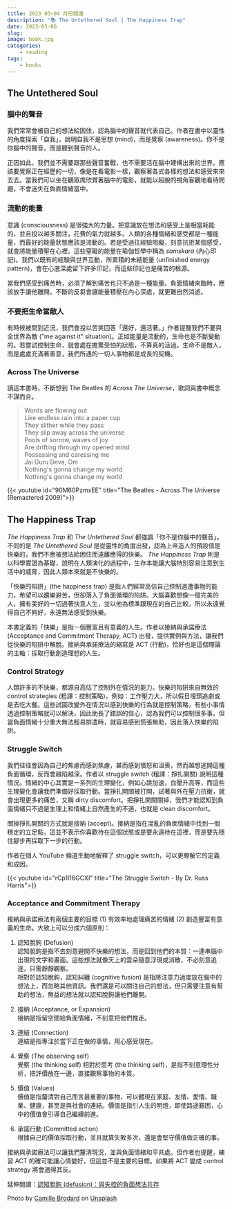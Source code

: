 ```yaml
---
title: 2023 03~04 月份閱讀
description: "📚 The Untethered Soul | The Happiness Trap"
date: 2023-05-06
slug: 
image: book.jpg
categories:
    - reading
tags:
    - books
---
```


## The Untethered Soul

### 腦中的聲音

我們常常會被自己的想法給困住，認為腦中的聲音就代表自己。作者在書中以靈性的角度探索「自我」，說明自我不是思想 (mind)，而是覺察 (awareness)。你不是你腦中的聲音，而是聽到聲音的人。

正因如此，我們並不需要跟那些聲音奮戰，也不需要活在腦中建構出來的世界。應該要覺察正在經歷的一切，像是在看電影一樣，觀察著各式各樣的想法和感受來來去去。當我們可以坐在觀眾席欣賞著腦中的電影，就能以超脫的視角客觀地看待問題，不會迷失在負面情緒當中。

### 流動的能量

意識 (consciousness) 是很強大的力量。把意識放在想法和感受上是相當耗能的，並且投以越多關注，花費的氣力就越多。人類的各種情緒和感受都是一種能量，而最好的能量狀態應該是流動的。若是受過往經驗阻礙，刻意抗拒某個感受，就會將能量積壓在心裡。這些窒礙的能量在瑜伽哲學中稱為 *samskara* (內心印記)。我們以既有的經驗與世界互動，所累積的未結能量 (unfinished energy pattern)，會在心底深處留下許多印記，而這些印記也是痛苦的根源。

當我們感受到痛苦時，必須了解到痛苦也只不過是一種能量。負面情緒來臨時，應該放手讓他離開。不斷的反芻會讓能量積壓在內心深處，就更難自然消逝。

### 不要把生命當敵人

有時候被問到近況，我們會投以苦笑回答「還好，還活著。」作者提醒我們不要與全世界為敵 ("me against it" situation)。正如能量是流動的，生命也是不斷變動的。若嘗試控制生命，就會處在擔驚受怕的狀態，不算真的活過。生命不是敵人，而是處處充滿著善意，我們所遇的一切人事物都是成長的契機。

### Across The Universe

讀這本書時，不斷想到 The Beatles 的 *Across The Universe*，歌詞與書中概念不謀而合。

> Words are flowing out  
Like endless rain into a paper cup  
They slither while they pass  
They slip away across the universe    
Pools of sorrow, waves of joy  
Are drifting through my opened mind  
Possessing and caressing me  
Jai Guru Deva, Om  
Nothing's gonna change my world  
Nothing's gonna change my world

{{< youtube id="90M60PzmxEE" title="The Beatles - Across The Universe (Remastered 2009)">}}

## The Happiness Trap

*The Happiness Trap* 和 *The Untethered Soul* 都強調「你不是你腦中的聲音」。不同的是 *The Untethered Soul* 是從靈性的角度出發，認為上帝造人的預設值是快樂的，我們不應被想法給困住而遠離應得的快樂。 *The Happiness Trap* 則是以科學實證為基礎，說明在人類演化的過程中，生存本能讓大腦特別容易注意到生活中的威脅，因此人類本來就是不快樂的。

「快樂的陷阱」(the happiness trap) 是指人們經常高估自己控制週遭事物的能力，希望可以趨樂避苦，但卻落入了負面循環的陷阱。大腦喜歡想像一個完美的人，擁有美好的一切過著快意人生，並以他為標準跟現在的自己比較，所以永遠覺得自己不夠好，永遠無法感受到快樂。

本書定義的「快樂」是指一個豐富且有意義的人生。作者以接納與承諾療法 (Acceptance and Commitment Therapy, ACT) 出發，提供實例與方法，讓我們從快樂的陷阱中解脫。接納與承諾療法的縮寫是 ACT (行動)，恰好也是這個理論的主軸：採取行動創造理想的人生。

### Control Strategy

人類許多的不快樂，都源自高估了控制外在情況的能力。快樂的陷阱來自無效的 control strategies (粗譯：控制策略)，例如：工作壓力大，所以假日埋頭追劇或是去吃大餐。這些試圖改變外在情況以感到快樂的行為就是控制策略，有些小事情透過控制策略就可以解決，因此助長了錯誤的信心，認為我們可以控制很多事。但當負面情緒十分重大無法輕易排遣時，就容易感到慌張無助，因此落入快樂的陷阱。

### Struggle Switch

我們往往會因為自己的焦慮而感到焦慮，甚而感到憤怒和沮喪，然而越想逃開這種負面循環，反而會越陷越深。作者以 struggle switch  (粗譯：掙扎開關) 說明這種情況。情緒的中心其實是一系列的生理變化，例如心跳加速，血壓升高等，而這些生理變化會讓我們準備好採取行動。當掙扎開關被打開，試著與外在壓力抗衡，就會出現更多的痛苦，又稱 dirty discomfort。把掙扎開關關掉，我們才能認知到負面情緒只不過是生理上和情緒上自然產生的不適，也就是 clean discomfort。

關掉掙扎開關的方式就是接納 (accept)。接納是指在混亂的負面情緒中找到一個穩定的立足點，這並不表示你喜歡待在這個狀態或是要永遠待在這裡，而是要先穩住腳步再採取下一步的行動。

作者在個人 YouTube 頻道生動地解釋了 struggle switch，可以更瞭解它的定義和成因。

{{< youtube id="rCp1l16GCXI" title="The Struggle Switch - By Dr. Russ Harris">}}

### Acceptance and Commitment Therapy 

接納與承諾療法有兩個主要的目標 (1) 有效率地處理痛苦的情緒 (2) 創造豐富有意義的生命。大致上可以分成六個原則：
 
1. 認知脫鉤 (Defusion)  
認知脫鉤是指不去刻意避開不快樂的想法，而是回到他們的本質：一連串腦中出現的文字和畫面。這些想法就像天上的雲朵隨意浮現或消散，不必刻意追逐，只需靜靜觀察。  
相對於認知脫鉤，認知糾纏 (cognitive fusion) 是指將注意力過度放在腦中的想法上，而忽略其他資訊。我們還是可以關注自己的想法，但只需要注意有幫助的想法，無益的想法就以認知脫鉤讓他們離開。

2. 接納 (Acceptance, or Expansion)  
接納是指留空間給負面情緒，不刻意把他們推走。

3. 連結 (Connection)  
連結是指專注於當下正在做的事情，用心感受現在。

4. 覺察 (The observing self)  
覺察 (the thinking self) 相對於思考 (the thinking self)，是指不刻意理性分析，把評價放在一邊，直接觀察事物的本質。

5. 價值 (Values)  
價值是指釐清對自己而言最重要的事物，可以體現在家庭、友情、愛情、職業、健康，甚至是與社會的連結。價值是指引人生的明燈，即使路途艱困，心中的價值會引導自己繼續前進。

6. 承諾行動 (Committed action)  
根據自己的價值採取行動，並且就算失敗多次，還是會堅守價值做正確的事。

接納與承諾療法可以讓我們釐清現況，並與負面情緒和平共處。但作者也提醒，練習 ACT 的確可能讓心情變好，但這並不是主要的目標。如果將 ACT 變成 control strategy 將會適得其反。

延伸閱讀：[認知脫鉤 (defusion)：與失控的負面想法共存](https://psychtranslation.com/2017/09/24/%E8%AA%8D%E7%9F%A5%E8%84%AB%E9%89%A4defusion%EF%BC%9A%E8%88%87%E8%B2%A0%E9%9D%A2%E6%83%B3%E6%B3%95%E5%85%B1%E5%AD%98/)

Photo by <a href="https://unsplash.com/@kmile_ch?utm_source=unsplash&utm_medium=referral&utm_content=creditCopyText">Camille Brodard</a> on <a href="https://unsplash.com/images/things/book?utm_source=unsplash&utm_medium=referral&utm_content=creditCopyText">Unsplash</a>